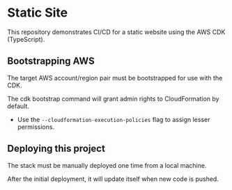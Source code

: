 # Static Site

This repository demonstrates CI/CD for a static website using the AWS CDK (TypeScript).


## Bootstrapping AWS

The target AWS account/region pair must be bootstrapped for use with the CDK.

The cdk bootstrap command will grant admin rights to CloudFormation by default.
- Use the `--cloudformation-execution-policies` flag to assign lesser permissions.


## Deploying this project

The stack must be manually deployed one time from a local machine.

After the initial deployment, it will update itself when new code is pushed.
